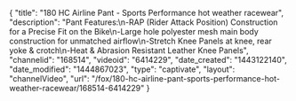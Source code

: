 {
    "title": "180 HC Airline Pant - Sports Performance hot weather racewear",
    "description": "Pant Features:\n-RAP (Rider Attack Position) Construction for a Precise Fit on the Bike\n-Large hole polyester mesh main body construction for unmatched airflow\n-Stretch Knee Panels at knee, rear yoke & crotch\n-Heat & Abrasion Resistant Leather Knee Panels",
    "channelid": "168514",
    "videoid": "6414229",
    "date_created": "1443122140",
    "date_modified": "1444867023",
    "type": "captivate",
    "layout": "channelVideo",
    "url": "\/fox\/180-hc-airline-pant-sports-performance-hot-weather-racewear\/168514-6414229"
}